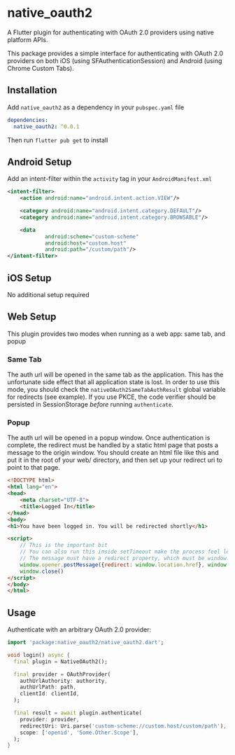 # native_oauth2

A Flutter plugin for authenticating with OAuth 2.0 providers using native
platform APIs.

This package provides a simple interface for authenticating with OAuth 2.0
providers on both iOS (using SFAuthenticationSession) and Android
(using Chrome Custom Tabs).


## Installation

Add `native_oauth2` as a dependency in your `pubspec.yaml` file

```yaml
dependencies:
  native_oauth2: ^0.0.1
```

Then run `flutter pub get` to install

## Android Setup

Add an intent-filter within the `activity` tag in your `AndroidManifest.xml`

```xml
<intent-filter>
    <action android:name="android.intent.action.VIEW"/>

    <category android:name="android.intent.category.DEFAULT"/>
    <category android:name="android.intent.category.BROWSABLE"/>

    <data
            android:scheme="custom-scheme"
            android:host="custom.host"
            android:path="/custom/path"/>
</intent-filter>
```

## iOS Setup
No additional setup required

## Web Setup
This plugin provides two modes when running as a web app: same tab, and popup

### Same Tab
The auth url will be opened in the same tab as the application.
This has the unfortunate side effect that all application state is lost.
In order to use this mode, you should check the `nativeOAuth2SameTabAuthResult`
global variable for redirects (see example). If you use PKCE, the code verifier
should be persisted in SessionStorage *before* running `authenticate`.

### Popup
The auth url will be opened in a popup window. Once authentication is complete,
the redirect must be handled by a static html page that posts a message to the
origin window. You should create an html file like this and put it in the root of
your web/ directory, and then set up your redirect uri to point to that page.
```html
<!DOCTYPE html>
<html lang="en">
<head>
    <meta charset="UTF-8">
    <title>Logged In</title>
</head>
<body>
<h1>You have been logged in. You will be redirected shortly</h1>

<script>
    // This is the important bit
    // You can also run this inside setTimeout make the process feel less jumpy for the user
    // The message must have a redirect property, which must be window.location.href
    window.opener.postMessage({redirect: window.location.href}, window.location.origin)
    window.close()
</script>
</body>
</html>
```

## Usage

Authenticate with an arbitrary OAuth 2.0 provider:

```dart
import 'package:native_oauth2/native_oauth2.dart';

void login() async {
  final plugin = NativeOAuth2();

  final provider = OAuthProvider(
    authUrlAuthority: authority,
    authUrlPath: path,
    clientId: clientId,
  );

  final result = await plugin.authenticate(
    provider: provider,
    redirectUri: Uri.parse('custom-scheme://custom.host/custom/path'),
    scope: ['openid', 'Some.Other.Scope'],
  );
}
```